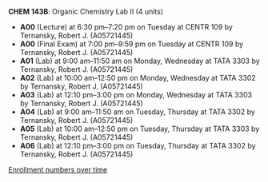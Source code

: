 **CHEM 143B**: Organic Chemistry Lab II (4 units)

- **A00** (Lecture) at 6:30 pm–7:20 pm on Tuesday at CENTR 109 by Ternansky, Robert J. (A05721445)
- **A00** (Final Exam) at 7:00 pm–9:59 pm on Tuesday at CENTR 109 by Ternansky, Robert J. (A05721445)
- **A01** (Lab) at 9:00 am–11:50 am on Monday, Wednesday at TATA 3303 by Ternansky, Robert J. (A05721445)
- **A02** (Lab) at 10:00 am–12:50 pm on Monday, Wednesday at TATA 3302 by Ternansky, Robert J. (A05721445)
- **A03** (Lab) at 12:10 pm–3:00 pm on Monday, Wednesday at TATA 3303 by Ternansky, Robert J. (A05721445)
- **A04** (Lab) at 9:00 am–11:50 am on Tuesday, Thursday at TATA 3302 by Ternansky, Robert J. (A05721445)
- **A05** (Lab) at 10:00 am–12:50 pm on Tuesday, Thursday at TATA 3303 by Ternansky, Robert J. (A05721445)
- **A06** (Lab) at 12:10 pm–3:00 pm on Tuesday, Thursday at TATA 3302 by Ternansky, Robert J. (A05721445)

[Enrollment numbers over time](./CHEM143B.tsv)
